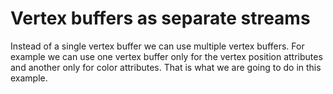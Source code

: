# Vertex buffers as separate streams

Instead of a single vertex buffer we can use multiple vertex buffers. For example
we can use one vertex buffer only for the vertex position attributes and another
only for color attributes. That is what we are going to do in this example.
